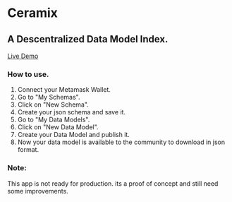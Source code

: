# Ceramix

## A Descentralized Data Model Index.

[Live Demo](ceramix.ml)

### How to use.

1. Connect your Metamask Wallet.
2. Go to "My Schemas".
3. Click on "New Schema".
4. Create your json schema and save it.
5. Go to "My Data Models".
6. Click on "New Data Model".
7. Create your Data Model and publish it.
8. Now your data model is available to the community to download in json format.

### Note:

This app is not ready for production. its a proof of concept and still need some improvements.
